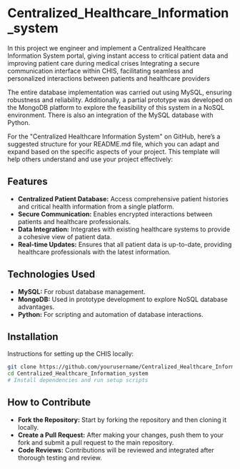 # Centralized_Healthcare_Information_system
In this project we engineer and implement a Centralized Healthcare Information System portal, giving instant access to critical patient data and improving patient care during medical crises 
Integrating a secure communication interface within CHIS, facilitating seamless and personalized interactions between patients and healthcare providers

The entire database implementation was carried out using MySQL, ensuring robustness and reliability. Additionally, a partial prototype was developed on the MongoDB platform to explore the feasibility of this system in a NoSQL environment. There is also an integration of the MySQL database with Python.

For the "Centralized Healthcare Information System" on GitHub, here’s a suggested structure for your README.md file, which you can adapt and expand based on the specific aspects of your project. This template will help others understand and use your project effectively:

## Features
- **Centralized Patient Database:** Access comprehensive patient histories and critical health information from a single platform.
- **Secure Communication:** Enables encrypted interactions between patients and healthcare professionals.
- **Data Integration:** Integrates with existing healthcare systems to provide a cohesive view of patient data.
- **Real-time Updates:** Ensures that all patient data is up-to-date, providing healthcare professionals with the latest information.

## Technologies Used
- **MySQL:** For robust database management.
- **MongoDB:** Used in prototype development to explore NoSQL database advantages.
- **Python:** For scripting and automation of database interactions.

## Installation
Instructions for setting up the CHIS locally:
```bash
git clone https://github.com/yourusername/Centralized_Healthcare_Information_system.git
cd Centralized_Healthcare_Information_system
# Install dependencies and run setup scripts
```


## How to Contribute
- **Fork the Repository:** Start by forking the repository and then cloning it locally.
- **Create a Pull Request:** After making your changes, push them to your fork and submit a pull request to the main repository.
- **Code Reviews:** Contributions will be reviewed and integrated after thorough testing and review.

